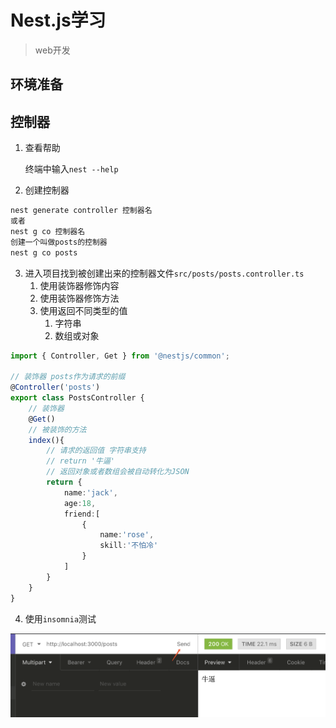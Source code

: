 # Nest.js学习

> web开发

## 环境准备

## 控制器 

1. 查看帮助

   终端中输入`nest --help`

2. 创建控制器

```bash
nest generate controller 控制器名
或者
nest g co 控制器名
创建一个叫做posts的控制器
nest g co posts
```

3. 进入项目找到被创建出来的控制器文件`src/posts/posts.controller.ts`
   1. 使用装饰器修饰内容
   2. 使用装饰器修饰方法
   3. 使用返回不同类型的值
      1. 字符串
      2. 数组或对象

```typescript
import { Controller, Get } from '@nestjs/common';

// 装饰器 posts作为请求的前缀
@Controller('posts')
export class PostsController {
    // 装饰器
    @Get()
    // 被装饰的方法
    index(){
        // 请求的返回值 字符串支持
        // return '牛逼'
        // 返回对象或者数组会被自动转化为JSON
        return {
            name:'jack',
            age:18,
            friend:[
                {
                    name:'rose',
                    skill:'不怕冷'
                }
            ]
        }
    }
}

```

4. 使用`insomnia`测试

![image-20190617203557390](assets/image-20190617203557390.png)

